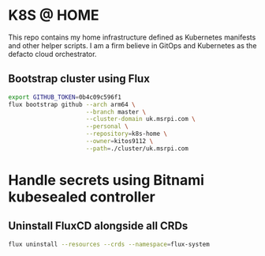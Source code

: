 # K8S @ HOME

This repo contains my home infrastructure defined as Kubernetes manifests and other helper scripts.
I am a firm believe in GitOps and Kubernetes as the defacto cloud orchestrator.

## Bootstrap cluster using Flux

```sh
export GITHUB_TOKEN=0b4c09c596f1
flux bootstrap github --arch arm64 \
                      --branch master \
                      --cluster-domain uk.msrpi.com \
                      --personal \
                      --repository=k8s-home \
                      --owner=kitos9112 \
                      --path=./cluster/uk.msrpi.com
```

# Handle secrets using Bitnami kubesealed controller



## Uninstall FluxCD alongside all CRDs

```sh
flux uninstall --resources --crds --namespace=flux-system
```
